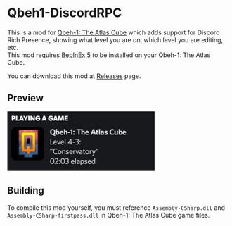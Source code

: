 # Qbeh1-DiscordRPC
This is a mod for [Qbeh-1: The Atlas Cube](https://store.steampowered.com/app/252550/Qbeh1_The_Atlas_Cube/) which adds support for Discord Rich Presence, showing what level you are on, which level you are editing, etc.  
This mod requires [BepInEx 5](https://github.com/BepInEx/BepInEx/releases/tag/v5.4.21) to be installed on your Qbeh-1: The Atlas Cube.

You can download this mod at [Releases](https://github.com/KabanFriends/Qbeh1-DiscordRPC/releases) page.

## Preview
![Discord Rich Presence](Images/DiscordRPC.png)

## Building
To compile this mod yourself, you must reference `Assembly-CSharp.dll` and `Assembly-CSharp-firstpass.dll` in Qbeh-1: The Atlas Cube game files.
